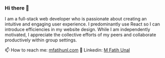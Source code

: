 ### Hi there 👋

I am a full-stack web developer who is passionate about creating an intuitive and engaging user experience. I predominantly use React so I can introduce efficiencies in my website design. While I am independently motivated, I appreciate the collective efforts of my peers and collaborate productively within group settings. 

📫 How to reach me: [mfatihunl.com](https://mfatihunal.com/)
🔗 Linkedin: [M Fatih Unal](https://www.linkedin.com/in/munal92/)
